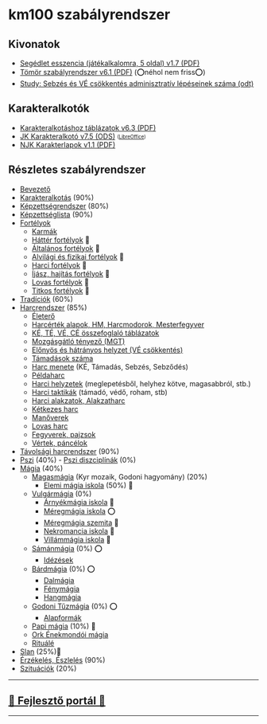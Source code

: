 # km100 szabályrendszer

## Kivonatok

- [Segédlet esszencia (játékalkalomra, 5 oldal) v1.7 (PDF)](https://github.com/kaktusztea/km100/raw/master/segedlet/km100_segedlet_ingame_v1.7.pdf?raw=true)
- [Tömör szabályrendszer v6.1 (PDF)](https://github.com/kaktusztea/km100/raw/master/segedlet/km100_tomor_v6.1.pdf?raw=true) (⭕néhol nem friss⭕)
- [Study: Sebzés és VÉ csökkentés adminisztratív lépéseinek száma (odt)](https://github.com/kaktusztea/km100/blob/master/segedlet/Study_Sebzes_es_VE_csokk_lepesszama.pdf?raw=true)

## Karakteralkotók

- [Karakteralkotáshoz táblázatok v6.3 (PDF)](https://github.com/kaktusztea/km100/raw/master/segedlet/km100_segedlet_karakteralkotas_v6.3.pdf?raw=true)
- [JK Karakteralkotó v7.5 (ODS)](https://github.com/kaktusztea/km100/raw/master/segedlet/karakteralkoto_v7.5.ods?raw=true) <sub><sup>([LibreOffice](https://www.libreoffice.org/download/download/))</sup></sub>
- [NJK Karakterlapok v1.1 (PDF)](https://github.com/kaktusztea/km100/raw/master/segedlet/km100_NJK_karlap_v1.1.pdf?raw=true)

## Részletes szabályrendszer

- [Bevezető](000_bevezetes.md)
- [Karakteralkotás](010_karakteralkotas.md) (90%)
- [Képzettségrendszer](020_kepzettsegrendszer.md) (80%)
- [Képzettséglista](021_kepzettseglista.md) (90%)
- [Fortélyok](030_fortelyok.md)
	- [Karmák](031_karmak.md)
	- [Háttér fortélyok](032_hatter_fortelyok.md) 🚧
	- [Általános fortélyok](033_altalanos_fortelyok.md) 🚧
	- [Alvilági és fizikai fortélyok](034_alvilagi_fizikai_fortelyok.md) 🚧
	- [Harci fortélyok](035_harci_fortelyok.md) 🚧
	- [Íjász, hajítás fortélyok](036_ijasz_hajitas_fortelyok.md) 🚧
	- [Lovas fortélyok](037_lovas_fortelyok.md) 🚧
	- [Titkos fortélyok](038_titkos_fortelyok.md) 🚧
- [Tradíciók](040_tradiciok.md) (60%)
- [Harcrendszer](050_harcrendszer.md) (85%)
	- [Életerő](051_eletero.md)
	- [Harcérték alapok, HM, Harcmodorok, Mesterfegyver](052_01_harcertekek_elemei.md)
	- [KÉ, TÉ, VÉ, CÉ összefoglaló táblázatok](052_02_ke_te_ve_ce.md)
	- [Mozgásgátló tényező (MGT)](053_01_mgt.md)
	- [Előnyös és hátrányos helyzet (VÉ csökkentés)](053_02_elonyos_hatranyos_helyzet.md)
	- [Támadások száma](053_03_tamadasok_szama.md)
	- [Harc menete](054_01_harc_menete.md) (KÉ, Támadás, Sebzés, Sebződés)
	- [Példaharc](054_02_peldaharc.md)
	- [Harci helyzetek](055_01_harci_helyzetek.md) (meglepetésből, helyhez kötve, magasabbról, stb.)
	- [Harci taktikák](055_02_harci_taktikak.md) (támadó, védő, roham, stb)
	- [Harci alakzatok, Alakzatharc](055_03_harci_alakzatok.md)
	- [Kétkezes harc](055_04_ketkezes_harc.md)
	- [Manőverek](055_05_manoverek.md)
	- [Lovas harc](056_lovas_harc.md)
	- [Fegyverek, pajzsok](057_fegyverek.md)
	- [Vértek, páncélok](058_vertek_pancelok.md)
- [Távolsági harcrendszer](060_tavolsagi_harc.md) (90%)
- [Pszi](070_pszi.md) (40%)
	  - [Pszi diszciplínák](071_pszi_diszciplinak.md) (0%)
- [Mágia](080_magiarendszer.md) (40%)
	- [Magasmágia](085_magasmagia.md) (Kyr mozaik, Godoni hagyomány) (20%)
		- [Elemi mágia iskola](magia.magas/elemi_magia.md) (50%) 🚧
	- [Vulgármágia](081_vulgarmagia.md) (0%)
		- [Árnyékmágia iskola](magia.vulgar/arnyekmagia.md) 🚧
		- [Méregmágia iskola](magia.vulgar/meregmagia.md) ⭕
		- [Méregmágia szemita](magia.vulgar/meregmagia.szemita.md) 🚧
		- [Nekromancia iskola](magia.vulgar/nekromancia.md) 🚧
		- [Villámmágia iskola](magia.vulgar/villammagia.md) 🚧
	- [Sámánmágia](082_samanmagia.md) (0%) ⭕
		- [Idézések](magia.saman/idezesek.md)
	- [Bárdmágia](083_bardmagia.md) (0%) ⭕
		- [Dalmágia](magia.bard/dalmagia.md)
		- [Fénymágia](magia.bard/fenymagia.md)
		- [Hangmágia](magia.bard/hangmagia.md)
	- [Godoni Tűzmágia](084_tuzmagia.md) (0%) ⭕
		- [Alapformák](magia.godoni.tuz/alapformak.md)
	- [Papi mágia](089_papimagia.md) (10%) 🚧
	- [Ork Énekmondói mágia](086_ork.enekmondoi.magia.md)
	- [Rituálé](087_rituale.md)
- [Slan](090_slan.md) (25%)🚧
- [Érzékelés, Észlelés](100_erzekeles_eszleles.md) (90%)
- [Szituációk](110_szituaciok.md) (20%)

---
## [🚧 Fejlesztő portál 🚧](https://github.com/kaktusztea/km100/wiki)

---
